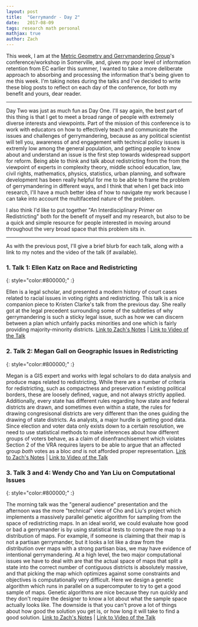 ```yaml
---
layout: post
title:  "Gerrymandr - Day 2"
date:   2017-08-09
tags: research math personal
mathjax: true
author: Zach
---
```



This week, I am at the [Metric Geometry and Gerrymandering Group](sites.tufts.edu/gerrymandr)'s conference/workshop in Somerville, and, given my poor level of information retention from EC earlier this summer, I wanted to take a more deliberate approach to absorbing and processing the information that's being given to me this week.  I'm taking notes during the talks and I've decided to write these blog posts to reflect on each day of the conference, for both my benefit and yours, dear reader.

----


Day Two was just as much fun as Day One.  I'll say again, the best part of this thing is that I get to meet a broad range of people with extremely diverse interests and viewpoints.  Part of the mission of this conference is to work with educators on how to effectively teach and communicate the issues and challenges of gerrymandering, because as any political scientist will tell you, awareness of and engagement with technical policy issues is extremly low among the general population, and getting people to know about and understand an issue is the first step towards widespread support for reform.  Being able to think and talk about redistricting from the from the viewpoint of experts in complexity theory, middle school education, law, civil rights, mathematics, physics, statistics, urban planning, and software development has been really helpful for me to be able to frame the problem of gerrymandering in different ways, and I think that when I get back into research, I'll have a much better idea of how to navigate my work because I can take into account the multifaceted nature of the problem.

I also think I'd like to put together "An Interdisciplinary Primer on Redistricting" both for the benefit of myself and my research, but also to be a quick and simple resource for people interested in moving around throughout the very broad space that this problem sits in.

----

As with the previous post, I'll give a brief blurb for each talk, along with a link to my notes and the video of the talk (if available).

### 1. Talk 1: Ellen Katz on Race and Redistricting 
{: style="color:#800000;" :} 

Ellen is a legal scholar, and presented a modern history of court cases related to racial issues in voting rights and redistricting.  This talk is a nice companion piece to Kristen Clarke's talk from the previous day.  She really got at the legal precedent surrounding some of the subtleties of why gerrymandering is such a sticky legal issue, such as how we can discern between a plan which unfairly packs minorities and one which is fairly providing majority-minority districts.  [Link to Zach's Notes](http://zachschutzman.com/assets/notes/mggg.pdf#page=12) \| [Link to Video of the Talk](https://www.youtube.com/watch?v=nLN9pNBDczg&index=5&list=PLr7G5jnVFYLiTpEiQkQB_FyQ372oSO8Au)

### 2. Talk 2: Megan Gall on Geographic Issues in Redistricting
{: style="color:#800000;" :} 

Megan is a GIS expert and works with legal scholars to do data analysis and produce maps related to redistricting.  While there are a number of criteria for redistricting, such as compactness and preservation f existing political borders, these are loosely defined, vague, and not always strictly applied.  Additionally, every state has different rules regarding how state and federal districts are drawn, and sometimes even within a state, the rules for drawing congresisonal districts are very different than the ones guiding the drawing of state districts.  As analysts, a major hurdle is getting good data.  Since election and voter data only exists down to a certain resolution, we need to use statistical methods to make inferences about how different groups of voters behave, as a claim of disenfranchisement which violates Section 2 of the VRA requires layers to be able to argue that an affected group *both* votes as a bloc *and* is not afforded proper representation. [Link to Zach's Notes](http://zachschutzman.com/assets/notes/mggg.pdf#page=14) \| [Link to Video of the Talk](https://www.youtube.com/watch?v=rdaTDlFro5w&index=6&list=PLr7G5jnVFYLiTpEiQkQB_FyQ372oSO8Au)


### 3. Talk 3 and 4: Wendy Cho and Yan Liu on Computational Issues
{: style="color:#800000;" :} 

The morning talk was the "general audience" presentation and the afternoon was the more "technical" view of Cho and Liu's project which implements a massively parallel genetic algorithm for sampling from the space of redistricting maps.  In an ideal world, we could evaluate how good or bad a gerrymander is by using statistical tests to compare the map to a distribution of maps.  For example, if someone is claiming that their map is not a partisan gerrymander, but it looks a lot like a draw from the distribution over maps with a strong partisan bias, we may have evidence of intentional gerrymandering.  At a high level, the two major computational issues we have to deal with are that the actual space of maps that split a state into the correct number of contiguous districts is absolutely massive, and that picking the map which optimizes against some constraints and objectives is computationally very difficult.  Here we design a genetic algorithm which runs in parallel on a supercomputer to try to get a good sample of maps.  Genetic algorithms are nice because they run quickly and they don't require the designer to know a lot about what the sample space actually looks like.  The downside is that you can't prove a lot of things about how good the solution you get is, or how long it will take to find a good solution.  [Link to Zach's Notes](http://zachschutzman.com/assets/notes/mggg.pdf#page=17) \| [Link to Video of the Talk](https://www.youtube.com/watch?v=P_U_x2p48AI&index=11&list=PLr7G5jnVFYLiTpEiQkQB_FyQ372oSO8Au)
